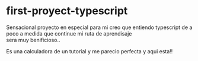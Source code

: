 # first-proyect-typescript
<p> Sensacional proyecto en especial para mi creo que entiendo typescript de a poco a medida que continue mi ruta de aprendisaje <br>
  sera muy benificioso..</p>
 <p> Es una calculadora de un tutorial y me parecio perfecta y aqui esta!! </p>
  
